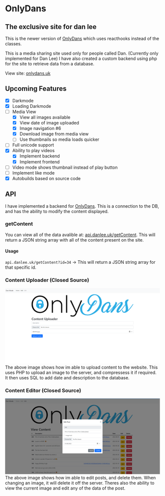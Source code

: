 # OnlyDans 
The exclusive site for dan lee
---
This is the newer version of [OnlyDans](https://github.com/dan-lee76/onlydans) which uses reacthooks instead of the classes.

This is a media sharing site used only for people called Dan. (Currently only implemented for Dan Lee)
I have also created a custom backend using php for the site to retrieve data from a database.

View site: [onlydans.uk](https://go.danlee.uk/onlydans)

## Upcoming Features
- [x] Darkmode
- [x] Loading Darkmode
- [ ] Media View
  - [x] View all images available
  - [x] View date of image uploaded 
  - [x] Image navigation #6
  - [x] Download image from media view
  - [ ] Use thumbnails so media loads quicker
- [ ] Full unicode support
- [x] Ability to play videos
  - [x] Implement backend
  - [x] Implement frontend
- [ ] Video mode shows thumbnail instead of play button
- [ ] Implement like mode
- [x] Autobuilds based on source code

## API
I have implemented a backend for [OnlyDans](https://go.danlee.uk/onlydans). This is a connection to the DB, and has the ability to modify the content displayed.
### getContent
You can view all of the data avalible at: [api.danlee.uk/getContent](https://api.danlee.uk/getContent). This will return a JSON string array with all of the content present on the site.
#### Usage
`api.danlee.uk/getContent?id=34` -> This will return a JSON string array for that specific id.

### Content Uploader (Closed Source)
![](.readme/contentuploader.png)
The above image shows how im able to upload content to the website. This uses PHP to upload an image to the server, and compressess it if required. It then uses SQL to add date and description to the database. 


### Content Editor (Closed Source)
![](.readme/contentedit.png)
The above image shows how im able to edit posts, and delete them. When changing an image, it will delete it off the server. Theres also the ability to view the current image and edit any of the data of the post.
